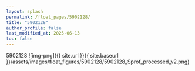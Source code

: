 ```yaml
---
layout: splash
permalink: /float_pages/5902128/
title: "5902128"
author_profile: false
last_modified_at: 2025-06-13
toc: false
---
```

 
5902128
![img-png]({{ site.url }}{{ site.baseurl }}/assets/images/float_figures/5902128/5902128_Sprof_processed_v2.png)